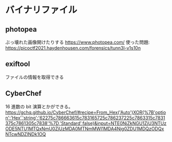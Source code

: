 # バイナリファイル

## photopea

ぶっ壊れた画像開けたりする
https://www.photopea.com/
使った問題: https://picoctf2021.haydenhousen.com/forensics/tunn3l-v1s10n

## exiftool

ファイルの情報を取得できる

## CyberChef

16 進数の bit 演算とかができる。
https://gchq.github.io/CyberChef/#recipe=From_Hex('Auto')XOR(%7B'option':'Hex','string':'62275c786663615c783165725c786237225c7863315c7831375c7861305c7838'%7D,'Standard',false)&input=NTE0NjZkNGU1ZjU3NTUzODE5NTU1MTQxNmU0ZjUzMDA0MTNmMWI1MDA4Njg0ZDU1MDQzODQxNTcwNDZlNDk1OQ
